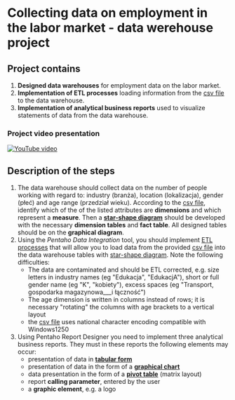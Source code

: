 # Collecting data on employment in the labor market - data werehouse project

## Project contains
1. **Designed data warehouses** for employment data on the labor market.
2. **Implementation of ETL processes** loading information from the [csv file]() to the data warehouse. 
3. **Implementation of analytical business reports** used to visualize statements of data from the data warehouse.

### Project video presentation
[![YouTube video](http://img.youtube.com/vi/KEnFCFeLJWI/0.jpg)](http://www.youtube.com/watch?feature=player_embedded&v=KEnFCFeLJWI)

## Description of the steps
1. The data warehouse should collect data on the number of people working with regard to: industry (branża), location (lokalizacja), gender (płeć) and age range (przedział wieku).
According to the [csv file](), identify which of the of the listed attributes are **dimensions** and which represent a **measure**.
Then a [**star-shape diagram**]() should be developed with the necessary **dimension tables** and
**fact table**. All designed tables should be on the **graphical diagram**. 
2. Using the _Pentaho Data Integration_ tool, you should implement [ETL processes]() that
will allow you to load data from the provided [csv file]() into the data warehouse tables with
[star-shape diagram](). Note the following difficulties:
    - The data are contaminated and should be ETL corrected, e.g. size
    letters in industry names (eg "Edukacja", "EdukacjA"), short or full gender name
    (eg "K", "kobiety"), excess spaces (eg "Transport, gospodarka 
    magazynowa___i łączność")
    - The age dimension is written in columns instead of rows; it is necessary
    "rotating" the columns with age brackets to a vertical layout
    - the [csv file]() uses national character encoding compatible with Windows1250
3. Using Pentaho Report Designer you need to implement three analytical business reports. They must in these reports
the following elements may occur:
    - presentation of data in [**tabular form**]()
    - presentation of data in the form of a [**graphical chart**]()
    - data presentation in the form of a [**pivot table**]() (matrix layout)
    - report **calling parameter**, entered by the user
    - a **graphic element**, e.g. a logo

